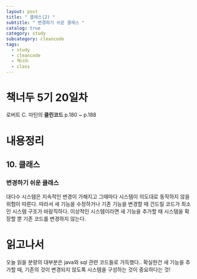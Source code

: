 ```yaml
---
layout: post
title: " 클래스(2) "
subtitle: " 변경하기 쉬운 클래스 "
catalog: true
category: study
subcategory: cleancode
tags:
  - study
  - cleancode
  - 책너두
  - class
---
```


# 책너두 5기 20일차

로버트 C. 마틴의 **클린코드** p.180 ~ p.188

# 내용정리

## 10. 클래스

### 변경하기 쉬운 클래스

대다수 시스템은 지속적인 변경이 가해지고 그때마다 시스템이 의도대로 동작하지 않을 위험이 따른다. 따라서 새 기능을 수정하거나 기존 기능을 변경할 때 건드릴 코드가 최소인 시스템 구조가 바람직하다. 이상적인 시스템이라면 새 기능을 추가할 때 시스템을 확장할 뿐 기존 코드를 변경하지 않는다.

# 읽고나서

오늘 읽을 분량의 대부분은 java와 sql 관련 코드들로 가득했다.. 확실한건 새 기능을 추가할 때, 기존의 것이 변경되지 않도록 시스템을 구성하는 것이 중요하다는 것!

